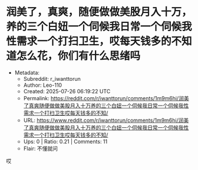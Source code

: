 # 润美了，真爽，随便做做美股月入十万，养的三个白妞一个伺候我日常一个伺候我性需求一个打扫卫生，哎每天钱多的不知道怎么花，你们有什么思绪吗

- Metadata:
  - Subreddit: r_iwanttorun
  - Author: Leo-110
  - Created: 2025-07-26 06:19:22 UTC
  - Permalink: https://reddit.com/r/iwanttorun/comments/1m9m6hi/润美了真爽随便做做美股月入十万养的三个白妞一个伺候我日常一个伺候我性需求一个打扫卫生哎每天钱多的不知/
  - URL: https://www.reddit.com/r/iwanttorun/comments/1m9m6hi/润美了真爽随便做做美股月入十万养的三个白妞一个伺候我日常一个伺候我性需求一个打扫卫生哎每天钱多的不知/
  - Ups: 0 | Ratio: 0.21 | Comments: 11
  - Flair: 不懂就问


哎

